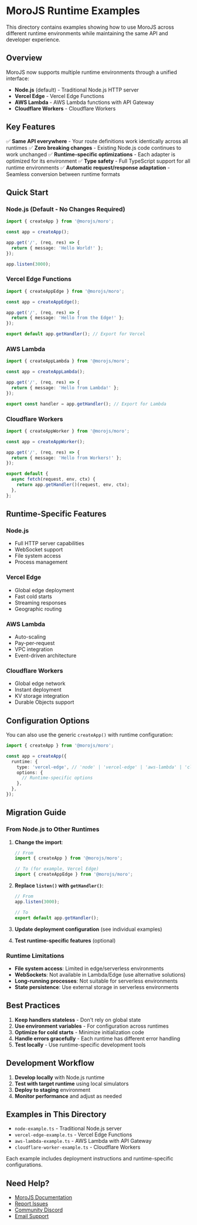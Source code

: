# MoroJS Runtime Examples

This directory contains examples showing how to use MoroJS across different runtime environments while maintaining the same API and developer experience.

## Overview

MoroJS now supports multiple runtime environments through a unified interface:

- **Node.js** (default) - Traditional Node.js HTTP server
- **Vercel Edge** - Vercel Edge Functions
- **AWS Lambda** - AWS Lambda functions with API Gateway
- **Cloudflare Workers** - Cloudflare Workers

## Key Features

✅ **Same API everywhere** - Your route definitions work identically across all runtimes
✅ **Zero breaking changes** - Existing Node.js code continues to work unchanged
✅ **Runtime-specific optimizations** - Each adapter is optimized for its environment
✅ **Type safety** - Full TypeScript support for all runtime environments
✅ **Automatic request/response adaptation** - Seamless conversion between runtime formats

## Quick Start

### Node.js (Default - No Changes Required)

```typescript
import { createApp } from '@morojs/moro';

const app = createApp();

app.get('/', (req, res) => {
  return { message: 'Hello World!' };
});

app.listen(3000);
```

### Vercel Edge Functions

```typescript
import { createAppEdge } from '@morojs/moro';

const app = createAppEdge();

app.get('/', (req, res) => {
  return { message: 'Hello from the Edge!' };
});

export default app.getHandler(); // Export for Vercel
```

### AWS Lambda

```typescript
import { createAppLambda } from '@morojs/moro';

const app = createAppLambda();

app.get('/', (req, res) => {
  return { message: 'Hello from Lambda!' };
});

export const handler = app.getHandler(); // Export for Lambda
```

### Cloudflare Workers

```typescript
import { createAppWorker } from '@morojs/moro';

const app = createAppWorker();

app.get('/', (req, res) => {
  return { message: 'Hello from Workers!' };
});

export default {
  async fetch(request, env, ctx) {
    return app.getHandler()(request, env, ctx);
  },
};
```

## Runtime-Specific Features

### Node.js

- Full HTTP server capabilities
- WebSocket support
- File system access
- Process management

### Vercel Edge

- Global edge deployment
- Fast cold starts
- Streaming responses
- Geographic routing

### AWS Lambda

- Auto-scaling
- Pay-per-request
- VPC integration
- Event-driven architecture

### Cloudflare Workers

- Global edge network
- Instant deployment
- KV storage integration
- Durable Objects support

## Configuration Options

You can also use the generic `createApp()` with runtime configuration:

```typescript
import { createApp } from '@morojs/moro';

const app = createApp({
  runtime: {
    type: 'vercel-edge', // 'node' | 'vercel-edge' | 'aws-lambda' | 'cloudflare-workers'
    options: {
      // Runtime-specific options
    },
  },
});
```

## Migration Guide

### From Node.js to Other Runtimes

1. **Change the import**:

   ```typescript
   // From
   import { createApp } from '@morojs/moro';

   // To (for example, Vercel Edge)
   import { createAppEdge } from '@morojs/moro';
   ```

2. **Replace `listen()` with `getHandler()`**:

   ```typescript
   // From
   app.listen(3000);

   // To
   export default app.getHandler();
   ```

3. **Update deployment configuration** (see individual examples)

4. **Test runtime-specific features** (optional)

### Runtime Limitations

- **File system access**: Limited in edge/serverless environments
- **WebSockets**: Not available in Lambda/Edge (use alternative solutions)
- **Long-running processes**: Not suitable for serverless environments
- **State persistence**: Use external storage in serverless environments

## Best Practices

1. **Keep handlers stateless** - Don't rely on global state
2. **Use environment variables** - For configuration across runtimes
3. **Optimize for cold starts** - Minimize initialization code
4. **Handle errors gracefully** - Each runtime has different error handling
5. **Test locally** - Use runtime-specific development tools

## Development Workflow

1. **Develop locally** with Node.js runtime
2. **Test with target runtime** using local simulators
3. **Deploy to staging** environment
4. **Monitor performance** and adjust as needed

## Examples in This Directory

- `node-example.ts` - Traditional Node.js server
- `vercel-edge-example.ts` - Vercel Edge Functions
- `aws-lambda-example.ts` - AWS Lambda with API Gateway
- `cloudflare-worker-example.ts` - Cloudflare Workers

Each example includes deployment instructions and runtime-specific configurations.

## Need Help?

- [MoroJS Documentation](https://morojs.com)
- [Report Issues](https://github.com/Moro-JS/moro/issues)
- [Community Discord](https://morojs.com/discord)
- [Email Support](mailto:support@morojs.com)
